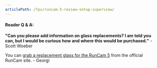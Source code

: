 ```yaml
---
articlePath: /fpv/runcam-5-review-setup-superview/
---
```


#### Reader Q & A:

**"Can you please add information on glass replacements? I am told you can, but I would be curious how and where this would be purchased."** - Scott Woeber

You can [grab a replacement glass for the RunCam 5](https://shop.runcam.com/tempered-glass-protector-for-runcam-5/) from the official RunCam site. - Georgi

